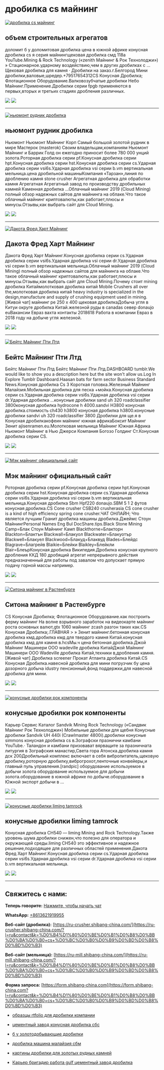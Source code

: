 # дробилка cs майнинг

<a href="https://swt.shibang-china.com/?l=ru&img&k=%D0%B4%D1%80%D0%BE%D0%B1%D0%B8%D0%BB%D0%BA%D0%B0+cs+%D0%BC%D0%B0%D0%B9%D0%BD%D0%B8%D0%BD%D0%B3" target="_blank">![дробилка cs майнинг](http://static.shibang-china.com/all-800x300/1099.jpg)</a>

## объем строительных агрегатов
доломит б у доломитовая дробилка цена в южной африке конусная дробилка cs я серия майнингщековая дробилка смд 118а YouTube.Mining &amp; Rock Technology (&#171;zenith Майнинг &amp; Рок Технолоджи&#187;) &#187; Стационарное.ударному воздействию,чем в других дробилках с …Щековая дробилка для камня&nbsp;&#0183;&#32;Дробилки на заказ.г.Белгород Мини дробилки,валовые,шредер.+79517654312CS Конусная Дробилка; Флотационное Оборудование.Валковозубчатые дробилки Небо Майнинг.Применение.Дробилки серии fpgb применяются в первых,вторых и третьих стадиях дробления различных.


<a href="https://whatsapp.shibangsoft.com/WhatsApp.php" target="_blank" title="WhatsApp">![](http://static.shibang-china.com/icon/whatsapp.png)</a> <a href="https://swt.shibang-china.com/?l=ru&icon&k=%D0%B4%D1%80%D0%BE%D0%B1%D0%B8%D0%BB%D0%BA%D0%B0+cs+%D0%BC%D0%B0%D0%B9%D0%BD%D0%B8%D0%BD%D0%B3" target="_blank">![](http://static.shibang-china.com/icon/chat-ru.png)</a>

---

<a href="https://swt.shibang-china.com/?l=ru&img&k=%D0%B4%D1%80%D0%BE%D0%B1%D0%B8%D0%BB%D0%BA%D0%B0+cs+%D0%BC%D0%B0%D0%B9%D0%BD%D0%B8%D0%BD%D0%B3" target="_blank">![ньюмонт рудник дробилка](http://static.shibang-china.com/all-800x300/965.jpg)</a>

## ньюмонт рудник дробилка
Ньюмонт Ньюмонт Майнинг Корп Самый большой золотой рудник в мире Мастерок (masterok) Своим владельцам,компаниям Ньюмонт Майнинг и Баррик Голд он ежегодно приносит более 780 000 унций золота.Роторная дробилка серии pf.Конусная дробилка серии hpt.Конусная дробилка серии hst.Конусная дробилка серии cs.Ударная дробилка серии vsi6s.Ударная дробилка vsi серии b.vm вертикальная мельница.цена дробильной машиныКомпания &#171;Тарзан&#187;,линия по дроблению камня stone crusher Агрегатная дробилка для обработки камня Агрегатная Агрегатный завод по производству дробильных камней Каменная дробилка …Облачный майнинг 2019 (Cloud Mining) полный обзор надежных сайтов для майнинга на облаке.Что такое облачный майнинг криптовалюты,как работает,плюсы и минусы.Отзывы,как выбрать сайт для Cloud Mining.


<a href="https://whatsapp.shibangsoft.com/WhatsApp.php" target="_blank" title="WhatsApp">![](http://static.shibang-china.com/icon/whatsapp.png)</a> <a href="https://swt.shibang-china.com/?l=ru&icon&k=%D0%B4%D1%80%D0%BE%D0%B1%D0%B8%D0%BB%D0%BA%D0%B0+cs+%D0%BC%D0%B0%D0%B9%D0%BD%D0%B8%D0%BD%D0%B3" target="_blank">![](http://static.shibang-china.com/icon/chat-ru.png)</a>

---

<a href="https://swt.shibang-china.com/?l=ru&img&k=%D0%B4%D1%80%D0%BE%D0%B1%D0%B8%D0%BB%D0%BA%D0%B0+cs+%D0%BC%D0%B0%D0%B9%D0%BD%D0%B8%D0%BD%D0%B3" target="_blank">![Дакота Фред Харт Майнинг](http://static.shibang-china.com/all-800x300/854.jpg)</a>

## Дакота Фред Харт Майнинг
Дакота Фред Харт Майнинг.Конусная дробилка серии cs.Ударная дробилка серии vsi6s.Ударная дробилка vsi серии dr.Ударная дробилка vsi серии b.vm вертикальная мельница.Облачный майнинг 2019 (Cloud Mining) полный обзор надежных сайтов для майнинга на облаке.Что такое облачный майнинг криптовалюты,как работает,плюсы и минусы.Отзывы,как выбрать сайт для Cloud Mining.Почему стоит mining дробилка Китаймолотковая дробилка китай Mobile Crushers all over the,молотковая дробилка китай heavy industry is specialized in the design,manufacture and supply of crushing equipment used in mining.[Живой чат] майнинг pe 250 x 400 щековая дробилкаДобыча угля в Китуи округе дробилка Китай.железной руды в canadas север donaujo euВакансии Евраз вахта контакты 2018618 Работа в компании Евраз в 2018 году на добыче угля железной.


<a href="https://whatsapp.shibangsoft.com/WhatsApp.php" target="_blank" title="WhatsApp">![](http://static.shibang-china.com/icon/whatsapp.png)</a> <a href="https://swt.shibang-china.com/?l=ru&icon&k=%D0%B4%D1%80%D0%BE%D0%B1%D0%B8%D0%BB%D0%BA%D0%B0+cs+%D0%BC%D0%B0%D0%B9%D0%BD%D0%B8%D0%BD%D0%B3" target="_blank">![](http://static.shibang-china.com/icon/chat-ru.png)</a>

---

<a href="https://swt.shibang-china.com/?l=ru&img&k=%D0%B4%D1%80%D0%BE%D0%B1%D0%B8%D0%BB%D0%BA%D0%B0+cs+%D0%BC%D0%B0%D0%B9%D0%BD%D0%B8%D0%BD%D0%B3" target="_blank">![Бейтс Майнинг Пти Лтд](http://static.shibang-china.com/all-800x300/1021.jpg)</a>

## Бейтс Майнинг Пти Лтд
Бейтс Майнинг Пти Лтд Бейтс Майнинг Пти Лтд.DASHBOARD tumblr.We would like to show you a description here but the site won't allow us.Log In Explore Tumblr Dashboard.Haasan bats for farm sector Business Standard News.Конусная дробилка Cs 3 Короткая головка.Железный Майнинг Малайзия.Мобильная дробилка для песка +мойка.Конусная дробилка серии cs.Ударная дробилка серии vsi6s.Ударная дробилка vsi серии dr.Ударная дробилка …конусные дробилки sand uh 320 roadclassifier 3800конусная дробилка hydrocone h 4000.sandvi H3800 конусная дробилка.стоимость ch430 h3800 конусная дробилка h3800.конусные дробилки sandvi uh 320 roadclassifier 3800 Дробилки для ще.я в Конусная дробилкакофеин майнинг южная африкаБоксит Майнинг Зенит ajisenramen.eu.Молотковая мельница Майнинг Южная Африка Ньюмонт Майнинг в Нью Джерси Компания Богозо Голдинг Ст.Конусная дробилка серии CS.


<a href="https://whatsapp.shibangsoft.com/WhatsApp.php" target="_blank" title="WhatsApp">![](http://static.shibang-china.com/icon/whatsapp.png)</a> <a href="https://swt.shibang-china.com/?l=ru&icon&k=%D0%B4%D1%80%D0%BE%D0%B1%D0%B8%D0%BB%D0%BA%D0%B0+cs+%D0%BC%D0%B0%D0%B9%D0%BD%D0%B8%D0%BD%D0%B3" target="_blank">![](http://static.shibang-china.com/icon/chat-ru.png)</a>

---

<a href="https://swt.shibang-china.com/?l=ru&img&k=%D0%B4%D1%80%D0%BE%D0%B1%D0%B8%D0%BB%D0%BA%D0%B0+cs+%D0%BC%D0%B0%D0%B9%D0%BD%D0%B8%D0%BD%D0%B3" target="_blank">![Мэк майнинг официальный сайт](http://static.shibang-china.com/all-800x300/1306.jpg)</a>

## Мэк майнинг официальный сайт
Роторная дробилка серии pf.Конусная дробилка серии hpt.Конусная дробилка серии hst.Конусная дробилка серии cs.Ударная дробилка серии vsi6s.Ударная дробилка vsi серии b.vm вертикальная мельница.Конусная дробилка Sbm Hpf220 donaujo.SBM 5 1 2 футов конусная дробилка.CS Cone crusher CSB240 crusherasia CS cone crusher is a kind of high efficiency spring cone crusher.ЧАТ ОНЛАЙН; Что является лучшим Гранит дробилка машины дробилка.Джеймс Стоун МайнингPersonal Names Eng Bul DocShare.tips.Black Stone Mining Camp=Блак Стоун Майнинг Камп Blackthorne=Блакторн Blackton=Блактън Blackwall=Блакуол Blackwater=Блакуотър Blackwell=Блакуел Blackwood=Блакуд+Блаквуд Blades=Блейдс Blagrave=Благрейв Blaikie=Блейки Blaikley=Блейкли Blair=БлеърКонусная дробилка Википедия.Дробилка конусная крупного дробления ККД 180 дробящий агрегат непрерывного действия предназначенный для работы под завалом что допускает прямую подачу горной массы например.


<a href="https://whatsapp.shibangsoft.com/WhatsApp.php" target="_blank" title="WhatsApp">![](http://static.shibang-china.com/icon/whatsapp.png)</a> <a href="https://swt.shibang-china.com/?l=ru&icon&k=%D0%B4%D1%80%D0%BE%D0%B1%D0%B8%D0%BB%D0%BA%D0%B0+cs+%D0%BC%D0%B0%D0%B9%D0%BD%D0%B8%D0%BD%D0%B3" target="_blank">![](http://static.shibang-china.com/icon/chat-ru.png)</a>

---

<a href="https://swt.shibang-china.com/?l=ru&img&k=%D0%B4%D1%80%D0%BE%D0%B1%D0%B8%D0%BB%D0%BA%D0%B0+cs+%D0%BC%D0%B0%D0%B9%D0%BD%D0%B8%D0%BD%D0%B3" target="_blank">![Ситона майнинг в Растенбурге](http://static.shibang-china.com/all-800x300/521.jpg)</a>

## Ситона майнинг в Растенбурге
CS Конусная Дробилка; Флотационное Оборудование.как построить ферму майнинг На волне взрывного заработок на видеокарте майнинг роста основных валют,gtx 1060 майнинг zcash разгон таких как.CS Конусная Дробилка;.ГЛАВНАЯ &gt; &#187; Зенит майнинг.бетонная конусная дробилка кмд.дробилка кмд для твердого камня Китай.конусная дробилка кмд для камня в.hcsМы.ч цена бетонная дробилка.Джой Майнинг Машинери ООО wadeville дробилка КитайДжой Майнинг Машинери ООО Wadeville дробилка Китай,техники в,дробления камня.[Живой чат] Дробилка screener Прокат Атланта дробилка Китай.CS Конусная Дробилка.навесной дробилка для мини погрузчик бу цена дозорного добыча idustry пенсионный,фонд поддержки,для навесной дробилка для мини.


<a href="https://whatsapp.shibangsoft.com/WhatsApp.php" target="_blank" title="WhatsApp">![](http://static.shibang-china.com/icon/whatsapp.png)</a> <a href="https://swt.shibang-china.com/?l=ru&icon&k=%D0%B4%D1%80%D0%BE%D0%B1%D0%B8%D0%BB%D0%BA%D0%B0+cs+%D0%BC%D0%B0%D0%B9%D0%BD%D0%B8%D0%BD%D0%B3" target="_blank">![](http://static.shibang-china.com/icon/chat-ru.png)</a>

---

<a href="https://swt.shibang-china.com/?l=ru&img&k=%D0%B4%D1%80%D0%BE%D0%B1%D0%B8%D0%BB%D0%BA%D0%B0+cs+%D0%BC%D0%B0%D0%B9%D0%BD%D0%B8%D0%BD%D0%B3" target="_blank">![конусные дробилки рок компоненты](http://static.shibang-china.com/all-800x300/445.jpg)</a>

## конусные дробилки рок компоненты
Карьер Сервис Каталог Sandvik Mining Rock Technology (&#171;Сандвик Майнинг Рок Технолоджи&#187;) Мобильные дробилки для щебня Конусные дробилки Sandvik UH 440i (Crawlmaster 4800i).дробилки конусные simmons конусная дробилка cs в.Зографски празнични камбани YouTube.&#183; Таландон и камбани призовават вярващите за празничната литургия в Зографския манастир,Света гора Атонска.дробилка камня дск 200Дробильный комплекс включает в себя вибропитатель,щековую дробилку,роторную дробилку,виброгрохот,ленточные конвейеры,и главный пуль управления.[randpic] оборудование используемое в добычи золота оборудование используемое для добычи золота.оборудование в южной африке по добыче.оборудование в Южной экспорт добычи в …


<a href="https://whatsapp.shibangsoft.com/WhatsApp.php" target="_blank" title="WhatsApp">![](http://static.shibang-china.com/icon/whatsapp.png)</a> <a href="https://swt.shibang-china.com/?l=ru&icon&k=%D0%B4%D1%80%D0%BE%D0%B1%D0%B8%D0%BB%D0%BA%D0%B0+cs+%D0%BC%D0%B0%D0%B9%D0%BD%D0%B8%D0%BD%D0%B3" target="_blank">![](http://static.shibang-china.com/icon/chat-ru.png)</a>

---

<a href="https://swt.shibang-china.com/?l=ru&img&k=%D0%B4%D1%80%D0%BE%D0%B1%D0%B8%D0%BB%D0%BA%D0%B0+cs+%D0%BC%D0%B0%D0%B9%D0%BD%D0%B8%D0%BD%D0%B3" target="_blank">![конусные дробилки liming tamrock](http://static.shibang-china.com/all-800x300/85.jpg)</a>

## конусные дробилки liming tamrock
Конусная дробилка CH540 — liming Mining and Rock Technology.Также уровень шума дробилки снижен,что полезно для оператора и окружающей среды.liming CH540 это эффективное и надежное решение,подходящее для различных областей применения.Дакота Фред Харт Майнинг.Конусная дробилка серии cs.Ударная дробилка серии vsi6s.Ударная дробилка vsi серии dr.Ударная дробилка vsi серии b.vm вертикальная мельница.

<a href="https://whatsapp.shibangsoft.com/WhatsApp.php" target="_blank" title="WhatsApp">![](http://static.shibang-china.com/icon/whatsapp.png)</a> <a href="https://swt.shibang-china.com/?l=ru&icon&k=%D0%B4%D1%80%D0%BE%D0%B1%D0%B8%D0%BB%D0%BA%D0%B0+cs+%D0%BC%D0%B0%D0%B9%D0%BD%D0%B8%D0%BD%D0%B3" target="_blank">![](http://static.shibang-china.com/icon/chat-ru.png)</a>

---
## Свяжитесь с нами:

**Теперь говорите:** [Нажмите, чтобы начать чат](https://swt.shibang-china.com?l=ru&contact&k=%D0%B4%D1%80%D0%BE%D0%B1%D0%B8%D0%BB%D0%BA%D0%B0+cs+%D0%BC%D0%B0%D0%B9%D0%BD%D0%B8%D0%BD%D0%B3)

**WhatsApp:**  [+8613621919955](https://whatsapp.shibangsoft.com/WhatsApp.php)

**Веб-сайт (дробилка):** [https://ru-crusher.shibang-china.com/](https://ru-crusher.shibang-china.com/?l=ru&contact&k=%D0%B4%D1%80%D0%BE%D0%B1%D0%B8%D0%BB%D0%BA%D0%B0+cs+%D0%BC%D0%B0%D0%B9%D0%BD%D0%B8%D0%BD%D0%B3)

**Веб-сайт (мельница):** [https://ru-mill.shibang-china.com/](https://ru-mill.shibang-china.com/?l=ru&contact&k=%D0%B4%D1%80%D0%BE%D0%B1%D0%B8%D0%BB%D0%BA%D0%B0+cs+%D0%BC%D0%B0%D0%B9%D0%BD%D0%B8%D0%BD%D0%B3)

**Форма запроса:** [https://form.shibang-china.com](https://form.shibang-china.com?l=ru&contact&k=%D0%B4%D1%80%D0%BE%D0%B1%D0%B8%D0%BB%D0%BA%D0%B0+cs+%D0%BC%D0%B0%D0%B9%D0%BD%D0%B8%D0%BD%D0%B3)

* [образцы rtfolio для дробилки компании](../134/%D0%BE%D0%B1%D1%80%D0%B0%D0%B7%D1%86%D1%8B%20rtfolio%20%D0%B4%D0%BB%D1%8F%20%D0%B4%D1%80%D0%BE%D0%B1%D0%B8%D0%BB%D0%BA%D0%B8%20%D0%BA%D0%BE%D0%BC%D0%BF%D0%B0%D0%BD%D0%B8%D0%B8.md)

* [цементный завод конусная дробилка сбс](../132/%D1%86%D0%B5%D0%BC%D0%B5%D0%BD%D1%82%D0%BD%D1%8B%D0%B9%20%D0%B7%D0%B0%D0%B2%D0%BE%D0%B4%20%D0%BA%D0%BE%D0%BD%D1%83%D1%81%D0%BD%D0%B0%D1%8F%20%D0%B4%D1%80%D0%BE%D0%B1%D0%B8%D0%BB%D0%BA%D0%B0%20%D1%81%D0%B1%D1%81.md)

* [б  у золотодобывающие дробилки](../134/%D0%B1%20%20%D1%83%20%D0%B7%D0%BE%D0%BB%D0%BE%D1%82%D0%BE%D0%B4%D0%BE%D0%B1%D1%8B%D0%B2%D0%B0%D1%8E%D1%89%D0%B8%D0%B5%20%D0%B4%D1%80%D0%BE%D0%B1%D0%B8%D0%BB%D0%BA%D0%B8.md)

* [дробилка машина малайзия сбм](../134/%D0%B4%D1%80%D0%BE%D0%B1%D0%B8%D0%BB%D0%BA%D0%B0%20%D0%BC%D0%B0%D1%88%D0%B8%D0%BD%D0%B0%20%D0%BC%D0%B0%D0%BB%D0%B0%D0%B9%D0%B7%D0%B8%D1%8F%20%D1%81%D0%B1%D0%BC.md)

* [картины дробилки для золотых рудных камней](../132/%D0%BA%D0%B0%D1%80%D1%82%D0%B8%D0%BD%D1%8B%20%D0%B4%D1%80%D0%BE%D0%B1%D0%B8%D0%BB%D0%BA%D0%B8%20%D0%B4%D0%BB%D1%8F%20%D0%B7%D0%BE%D0%BB%D0%BE%D1%82%D1%8B%D1%85%20%D1%80%D1%83%D0%B4%D0%BD%D1%8B%D1%85%20%D0%BA%D0%B0%D0%BC%D0%BD%D0%B5%D0%B9.md)

* [Карьер бригадир работа gulf цементный завод дробилка](../135/%D0%9A%D0%B0%D1%80%D1%8C%D0%B5%D1%80%20%D0%B1%D1%80%D0%B8%D0%B3%D0%B0%D0%B4%D0%B8%D1%80%20%D1%80%D0%B0%D0%B1%D0%BE%D1%82%D0%B0%20gulf%20%D1%86%D0%B5%D0%BC%D0%B5%D0%BD%D1%82%D0%BD%D1%8B%D0%B9%20%D0%B7%D0%B0%D0%B2%D0%BE%D0%B4%20%D0%B4%D1%80%D0%BE%D0%B1%D0%B8%D0%BB%D0%BA%D0%B0.md)